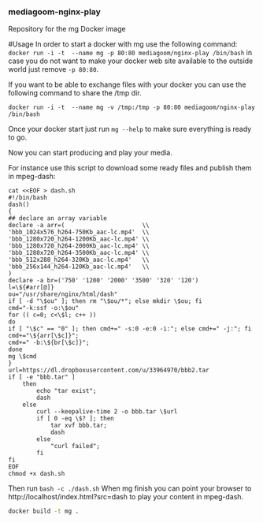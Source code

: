 ### mediagoom-nginx-play
Repository for the mg Docker image

#Usage
In order to start a docker with mg use the following command:
`docker run -i -t  --name mg -p 80:80 mediagoom/nginx-play /bin/bash`
in case you do not want to make your docker web site available to the outside world
just remove `-p 80:80`.

If you want to be able to exchange files with your docker you can use the following 
command to share the /tmp dir.

`docker run -i -t  --name mg -v /tmp:/tmp -p 80:80 mediagoom/nginx-play /bin/bash`


Once your docker start just run `mg --help` to make sure everything is ready to go.

Now you can start producing and play your media.

For instance use this script to download some ready files and publish them in mpeg-dash:


	cat <<EOF > dash.sh 
	#!/bin/bash
	dash()
	{
	## declare an array variable
	declare -a arr=(                      \\
	'bbb_1024x576_h264-750Kb_aac-lc.mp4'  \\
	'bbb_1280x720_h264-1200Kb_aac-lc.mp4' \\
	'bbb_1280x720_h264-2000Kb_aac-lc.mp4' \\
	'bbb_1280x720_h264-3500Kb_aac-lc.mp4' \\
	'bbb_512x288_h264-320Kb_aac-lc.mp4'   \\
	'bbb_256x144_h264-120Kb_aac-lc.mp4'   \\
	)
	declare -a br=('750' '1200' '2000' '3500' '320' '120')
	l=\${#arr[@]}
	ou="/usr/share/nginx/html/dash"
	if [ -d "\$ou" ]; then rm "\$ou/*"; else mkdir \$ou; fi
	cmd="-k:ssf -o:\$ou"
	for (( c=0; c<\$l; c++ ))
	do  
	if [ "\$c" == "0" ]; then cmd+=" -s:0 -e:0 -i:"; else cmd+=" -j:"; fi
	cmd+="\${arr[\$c]}";
	cmd+=" -b:\${br[\$c]}";
	done
	mg \$cmd
	}
	url=https://dl.dropboxusercontent.com/u/33964970/bbb2.tar
	if [ -e "bbb.tar" ]
		then 
			echo "tar exist";
			dash
		else 
			curl --keepalive-time 2 -o bbb.tar \$url 
			if [ 0 -eq \$? ]; then 
				tar xvf bbb.tar; 
				dash
			else 
				"curl failed"; 
			fi 
	fi
	EOF
	chmod +x dash.sh



Then run `bash -c ./dash.sh` 
When mg finish you can point your browser to http://localhost/index.html?src=dash to play your content in mpeg-dash.

```bash
docker build -t mg .
```
